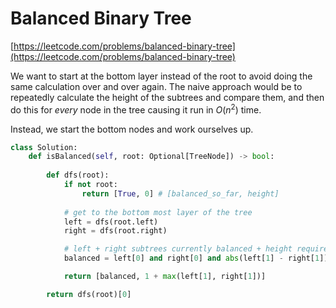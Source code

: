 # Balanced Binary Tree

[https://leetcode.com/problems/balanced-binary-tree](https://leetcode.com/problems/balanced-binary-tree)

We want to start at the bottom layer instead of the root to avoid doing the same calculation over and over again. The naive approach would be to repeatedly calculate the height of the subtrees and compare them, and then do this for *every* node in the tree causing it run in $O(n^2)$ time.

Instead, we start the bottom nodes and work ourselves up.

```python
class Solution:
    def isBalanced(self, root: Optional[TreeNode]) -> bool:
        
        def dfs(root):
            if not root:
                return [True, 0] # [balanced_so_far, height]
            
            # get to the bottom most layer of the tree
            left = dfs(root.left)
            right = dfs(root.right)

            # left + right subtrees currently balanced + height requirement
            balanced = left[0] and right[0] and abs(left[1] - right[1]) <= 1

            return [balanced, 1 + max(left[1], right[1])]

        return dfs(root)[0]

```